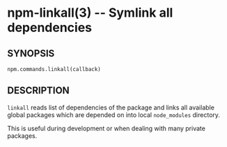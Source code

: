 npm-linkall(3) -- Symlink all dependencies
==========================================

## SYNOPSIS

    npm.commands.linkall(callback)

## DESCRIPTION

`linkall` reads list of dependencies of the package and links all available
global packages which are depended on into local `node_modules` directory.

This is useful during development or when dealing with many private packages.
